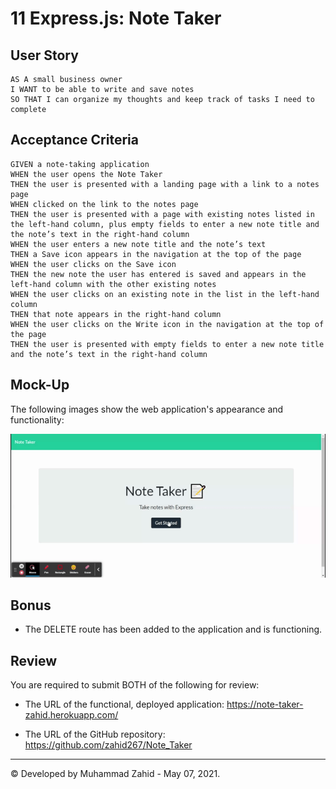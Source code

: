# 11 Express.js: Note Taker

## User Story

```
AS A small business owner
I WANT to be able to write and save notes
SO THAT I can organize my thoughts and keep track of tasks I need to complete
```


## Acceptance Criteria

```
GIVEN a note-taking application
WHEN the user opens the Note Taker
THEN the user is presented with a landing page with a link to a notes page
WHEN clicked on the link to the notes page
THEN the user is presented with a page with existing notes listed in the left-hand column, plus empty fields to enter a new note title and the note’s text in the right-hand column
WHEN the user enters a new note title and the note’s text
THEN a Save icon appears in the navigation at the top of the page
WHEN the user clicks on the Save icon
THEN the new note the user has entered is saved and appears in the left-hand column with the other existing notes
WHEN the user clicks on an existing note in the list in the left-hand column
THEN that note appears in the right-hand column
WHEN the user clicks on the Write icon in the navigation at the top of the page
THEN the user is presented with empty fields to enter a new note title and the note’s text in the right-hand column
```


## Mock-Up

The following images show the web application's appearance and functionality: 

![Existing notes are listed in the left-hand column with empty fields on the right-hand side for the new note’s title and text.](./Assets/Note_Taker_Demo.gif)


## Bonus

* The DELETE route has been added to the application and is functioning.


## Review

You are required to submit BOTH of the following for review:

* The URL of the functional, deployed application: https://note-taker-zahid.herokuapp.com/

* The URL of the GitHub repository: https://github.com/zahid267/Note_Taker

- - -
© Developed by Muhammad Zahid - May 07, 2021.
